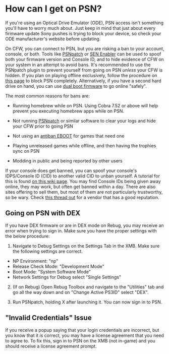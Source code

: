# How can I get on PSN?

If you're using an Optical Drive Emulator (ODE), PSN access isn't something you'll have to worry much about. Just keep in mind that just about every firmware update Sony pushes is trying to block your device, so check your ODE manufacturer's website before updating.

On CFW, you can connect to PSN, but you are risking a ban to your account, console, or both. Tools like [PSNpatch](/big-stinky-brew/utilities/psnpatch/README.md) or [SEN Enabler](sen_enabler) can be used to spoof both your firmware version and Console ID, and to hide evidence of CFW on your system in an attempt to avoid bans. It's recommended to use the PSNpatch plugin to prevent yourself from going on PSN *unless* your CFW is hidden. If you plan on playing offline exclusively, follow the procedure on [this page](https://www.reddit.com/r/ps3homebrew/wiki/np_environment) to block PSN completely. Alternatively, if you have a second hard drive on hand, you can use [dual boot firmware](dualboot-fw/README.md) to go online "safely".

The most common reasons for bans are:

* Running homebrew while on PSN. Using Cobra 7.52 or above will help prevent you executing homebrew apps while on PSN.

* Not running [PSNpatch](psnpatch) or similar software to clear your logs and hide your CFW prior to going PSN

* Not using an [antiban EBOOT](antiban) for games that need one

* Playing unreleased games while offline, and then having the trophies sync on PSN

* Modding in public and being reported by other users

If your console does get banned, you can spoof your console's IDPS/Console ID (CID) to another valid CID to unban yourself. A tutorial for this is found [on this wiki page](unban). You may find Console IDs being given away online, they may work, but often get banned within a day. There are also sites offering to sell them, but most of them are not particularly trustworthy, so be wary. Check [this thread out](https://www.reddit.com/r/ps3homebrew/comments/2pywcr/ps3_private_consoleid_psid_for_sale_unban_your_ps3/) for a vendor that has a good reputation.

 

## **Going on PSN with DEX**
If you have DEX firmware or are in DEX mode on Rebug, you may receive an error when trying to sign in. Make sure you have the proper settings with the below procedure:

1. Navigate to Debug Settings on the Settings Tab in the XMB. Make sure the following settings are correct.
 * NP Environment: "np"
 * Release Check Mode: "Development Mode"
 * Boot Mode: "System Software Mode"
 * Network Settings for Debug select "Single Settings"

2. (If on Rebug) Open Rebug Toolbox and navigate to the "Utilities" tab and go all the way down and on "Change Active PS3ID" select "DEX".

3. Run PSNpatch, holding X after launching it. You can now sign in to PSN.

 
## **"Invalid Credentials" Issue**

If you receive a popup saying that your login credentials are incorrect, but you know that it *is* correct, you may have a license agreement that you need to agree to. To fix this, sign in to PSN on the XMB (not in-game) and you should receive a license agreement prompt.